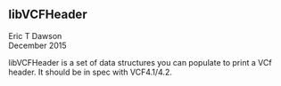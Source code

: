 libVCFHeader
------------
Eric T Dawson  
December 2015  

libVCFHeader is a set of data structures you can populate to print a VCf header. It should
be in spec with VCF4.1/4.2.

